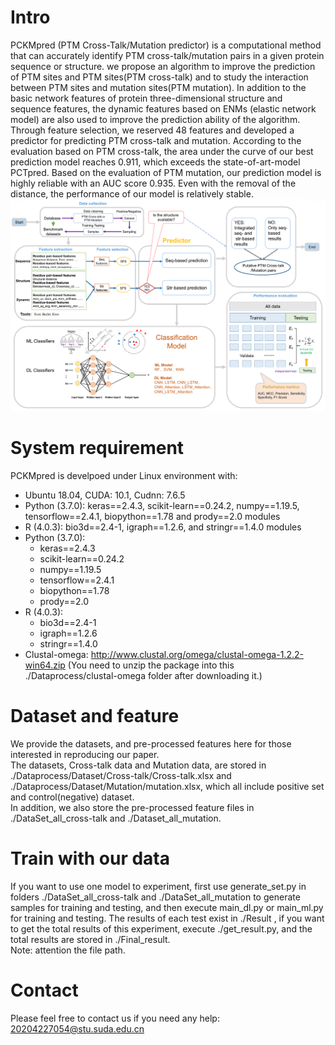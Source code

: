 # Intro  
PCKMpred (PTM Cross-Talk/Mutation predictor) is a computational method that can accurately identify PTM cross-talk/mutation pairs in a given protein sequence or structure. we propose an algorithm to improve the prediction of PTM sites and PTM sites(PTM cross-talk) and to study the interaction between PTM sites and mutation
sites(PTM mutation). In addition to the basic network features of protein three-dimensional structure
and sequence features, the dynamic features based on ENMs (elastic network model) are also used to
improve the prediction ability of the algorithm. Through feature selection, we reserved 48 features and
developed a predictor for predicting PTM cross-talk and mutation. According to the evaluation based
on PTM cross-talk, the area under the curve of our best prediction model reaches 0.911, which exceeds
the state-of-art-model PCTpred. Based on the evaluation of PTM mutation, our prediction model is
highly reliable with an AUC score 0.935. Even with the removal of the distance, the performance of
our model is relatively stable.
![PCKMpred_framework](https://github.com/ComputeSuda/PCKMpred/blob/main/IMG/workflow.png)

# System requirement  
PCKMpred is develpoed under Linux environment with:  
* Ubuntu 18.04, CUDA: 10.1, Cudnn: 7.6.5    
* Python (3.7.0): keras==2.4.3, scikit-learn==0.24.2, numpy==1.19.5, tensorflow==2.4.1, biopython==1.78 and prody==2.0 modules    
* R (4.0.3): bio3d==2.4-1, igraph==1.2.6, and stringr==1.4.0 modules 
* Python (3.7.0):
    - keras==2.4.3
    - scikit-learn==0.24.2
    - numpy==1.19.5
    - tensorflow==2.4.1
    - biopython==1.78
    - prody==2.0
* R (4.0.3):
    - bio3d==2.4-1
    - igraph==1.2.6
    - stringr==1.4.0
* Clustal-omega: http://www.clustal.org/omega/clustal-omega-1.2.2-win64.zip (You need to unzip the package into this ./Dataprocess/clustal-omega folder after downloading it.)

# Dataset and feature 
We provide the datasets, and pre-processed features here for those interested in reproducing our paper.  
The datasets, Cross-talk data and Mutation data, are stored in ./Dataprocess/Dataset/Cross-talk/Cross-talk.xlsx and ./Dataprocess/Dataset/Mutation/mutation.xlsx, which all include positive set and control(negative) dataset.   
In addition, we also store the pre-processed feature files in ./DataSet\_all\_cross-talk and ./Dataset\_all\_mutation. 
# Train with our data
If you want to use one model to experiment, first use generate\_set.py in folders ./DataSet\_all\_cross-talk and ./DataSet\_all\_mutation to generate samples for training and testing, and then execute main\_dl.py or main\_ml.py for training and testing. The results of each test exist in ./Result , if you want to get the total results of this experiment, execute ./get\_result.py, and the total results are stored in ./Final\_result.  
Note: attention the file path.

# Contact
Please feel free to contact us if you need any help: 20204227054@stu.suda.edu.cn
